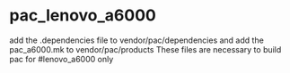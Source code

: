 # pac_lenovo_a6000

add the .dependencies file to vendor/pac/dependencies and add the pac_a6000.mk to vendor/pac/products
These files are necessary to build pac for #lenovo_a6000 only

